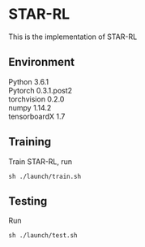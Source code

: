 # STAR-RL

This is the implementation of STAR-RL

## Environment

Python 3.6.1 <br/>
Pytorch 0.3.1.post2 <br/>
torchvision 0.2.0 <br/>
numpy 1.14.2 <br/>
tensorboardX 1.7 <br/>

## Training
Train STAR-RL, run
```
sh ./launch/train.sh
```


## Testing

Run
```
sh ./launch/test.sh
```
